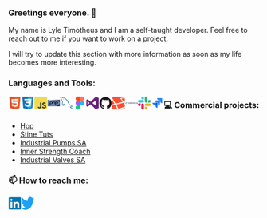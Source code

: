 ### Greetings everyone. 👋

My name is Lyle Timotheus and I am a self-taught developer. Feel free to reach out to me if you want to work on a project. 

I will try to update this section with more information as soon as my life becomes more interesting.

### Languages and Tools:
<img align="left" alt="HTML5" width="26px" src="https://raw.githubusercontent.com/devicons/devicon/2ae2a900d2f041da66e950e4d48052658d850630/icons/html5/html5-original.svg" />

<img align="left" alt="CSS3" width="26px" src="https://raw.githubusercontent.com/devicons/devicon/2ae2a900d2f041da66e950e4d48052658d850630/icons/css3/css3-original.svg" />

<img align="left" alt="JavaScript" width="26px" src="https://raw.githubusercontent.com/devicons/devicon/2ae2a900d2f041da66e950e4d48052658d850630/icons/javascript/javascript-original.svg" />

<img align="left" alt="PHP" width="26px" src="https://raw.githubusercontent.com/devicons/devicon/2ae2a900d2f041da66e950e4d48052658d850630/icons/php/php-original.svg" />

<img align="left" alt="MySQL" width="26px" src="https://raw.githubusercontent.com/devicons/devicon/2ae2a900d2f041da66e950e4d48052658d850630/icons/mysql/mysql-original.svg" />

<img align="left" alt="Figma" width="26px" src="https://raw.githubusercontent.com/devicons/devicon/2ae2a900d2f041da66e950e4d48052658d850630/icons/figma/figma-original.svg" />

<img align="left" alt="Visual Studio Code" width="26px" src="https://raw.githubusercontent.com/devicons/devicon/2ae2a900d2f041da66e950e4d48052658d850630/icons/visualstudio/visualstudio-plain.svg" />

<img align="left" alt="GitHub" width="26px" src="https://raw.githubusercontent.com/devicons/devicon/2ae2a900d2f041da66e950e4d48052658d850630/icons/github/github-original.svg" />

<img align="left" alt="Laravel" width="26px" src="https://raw.githubusercontent.com/devicons/devicon/2ae2a900d2f041da66e950e4d48052658d850630/icons/laravel/laravel-plain.svg" />

<img align="left" alt="Tailwind" width="26px" src="https://raw.githubusercontent.com/devicons/devicon/2ae2a900d2f041da66e950e4d48052658d850630/icons/tailwindcss/tailwindcss-original-wordmark.svg" />

<img align="left" alt="Slack" width="26px" src="https://raw.githubusercontent.com/devicons/devicon/2ae2a900d2f041da66e950e4d48052658d850630/icons/slack/slack-original.svg" />

<img align="left" alt="Slack" width="26px" src="https://raw.githubusercontent.com/devicons/devicon/2ae2a900d2f041da66e950e4d48052658d850630/icons/jira/jira-original.svg" />

### 💻 Commercial projects: 
- [Hop](https://www.hoptoshop.co.za/)
- [Stine Tuts](https://www.stinetuts.co.za/)
- [Industrial Pumps SA](https://www.indpumps-sa.co.za/)
- [Inner Strength Coach](https://innerstrengthcoach.co.uk/)
- [Industrial Valves SA](https://www.indvalves.co.za/)

### 📫 How to reach me: 
<a href="https://www.linkedin.com/in/lyle-timotheus/"><img align="left" alt="LinkedIn" width="26px" src="https://raw.githubusercontent.com/devicons/devicon/2ae2a900d2f041da66e950e4d48052658d850630/icons/linkedin/linkedin-original.svg" /></a>

<a href="https://twitter.com/LyleCodes"><img align="left" alt="Twitter" width="26px" src="https://raw.githubusercontent.com/devicons/devicon/2ae2a900d2f041da66e950e4d48052658d850630/icons/twitter/twitter-original.svg" /></a>


<!--
**Lyletimotheus/Lyletimotheus** is a ✨ _special_ ✨ repository because its `README.md` (this file) appears on your GitHub profile.

Here are some ideas to get you started:

- 🔭 I’m currently working on ...
- 🌱 I’m currently learning ...
- 👯 I’m looking to collaborate on ...
- 🤔 I’m looking for help with ...
- 💬 Ask me about ...
- 📫 How to reach me: ...
- 😄 Pronouns: ...
- ⚡ Fun fact: ...
-->
